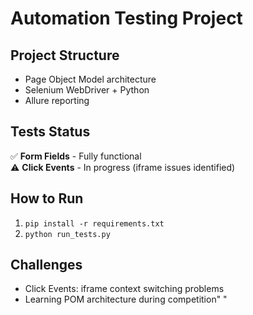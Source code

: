 # Automation Testing Project

## Project Structure
- Page Object Model architecture
- Selenium WebDriver + Python
- Allure reporting

## Tests Status
✅ **Form Fields** - Fully functional  
⚠️ **Click Events** - In progress (iframe issues identified)

## How to Run
1. `pip install -r requirements.txt`
2. `python run_tests.py`

## Challenges
- Click Events: iframe context switching problems
- Learning POM architecture during competition" " 
